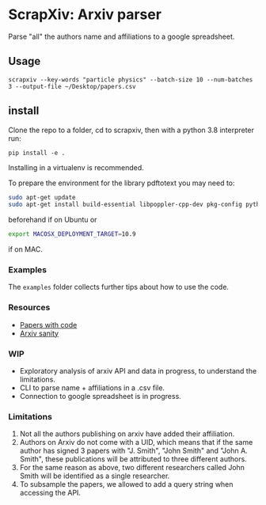 # ScrapXiv: Arxiv parser

Parse "all" the authors name and affiliations to a google spreadsheet.

## Usage

```
scrapxiv --key-words "particle physics" --batch-size 10 --num-batches 3 --output-file ~/Desktop/papers.csv
```

## install

Clone the repo to a folder, cd to scrapxiv, then with a python 3.8 interpreter run:
```
pip install -e .
```
Installing in a virtualenv is recommended.

To prepare the environment for the library pdftotext you may need to:
```bash
sudo apt-get update
sudo apt-get install build-essential libpoppler-cpp-dev pkg-config python-dev
```
beforehand if on Ubuntu or
```bash
export MACOSX_DEPLOYMENT_TARGET=10.9
```
if on MAC.

### Examples

The `examples` folder collects further tips about how to use the code.

### Resources

+ [Papers with code](https://medium.com/paperswithcode/a-home-for-results-in-ml-e25681c598dc)
+ [Arxiv sanity](http://www.arxiv-sanity.com/)


### WIP
+ Exploratory analysis of arxiv API and data in progress, to understand the limitations.
+ CLI to parse name + affiliations in a .csv file.
+ Connection to google spreadsheet is in progress.

### Limitations
1. Not all the authors publishing on arxiv have added their affiliation.
2. Authors on Arxiv do not come with a UID, which means that if the same author has signed 3 papers with "J. Smith", "John Smith" and "John A. Smith", these publications will be attributed to three different authors.
3. For the same reason as above, two different researchers called John Smith will be identified as a single researcher.
4. To subsample the papers, we allowed to add a query string when accessing the API.